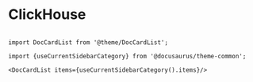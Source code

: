 # ClickHouse

```mdx-code-block

import DocCardList from '@theme/DocCardList';

import {useCurrentSidebarCategory} from '@docusaurus/theme-common';

<DocCardList items={useCurrentSidebarCategory().items}/>

```